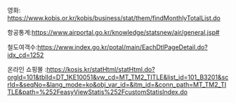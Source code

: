 영화: https://www.kobis.or.kr/kobis/business/stat/them/findMonthlyTotalList.do

항공통계:https://www.airportal.go.kr/knowledge/statsnew/air/general.jsp#

철도여객수:https://www.index.go.kr/potal/main/EachDtlPageDetail.do?idx_cd=1252



온라인 쇼핑몰 :https://kosis.kr/statHtml/statHtml.do?orgId=101&tblId=DT_1KE10051&vw_cd=MT_TM2_TITLE&list_id=101_B3201&scrId=&seqNo=&lang_mode=ko&obj_var_id=&itm_id=&conn_path=MT_TM2_TITLE&path=%252FeasyViewStatis%252FcustomStatisIndex.do

